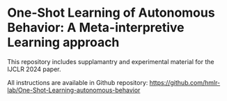 # One-Shot Learning of Autonomous Behavior: A Meta-interpretive Learning approach
This repository includes supplamantry and experimental material for the IJCLR 2024 paper.

All instructions are available in Github repository:
https://github.com/hmlr-lab/One-Shot-Learning-autonomous-behavior

